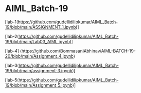 # AIML_Batch-19
[lab-1(https://github.com/gudellidilipkumar/AIML_Batch-19/blob/main/ASSIGNMENT_1.ipynb)]

[lab-2(https://github.com/gudellidilipkumar/AIML_Batch-19/blob/main/Lab03_AIML.ipynb)]

[lab-4] (https://github.com/BommasaniAbhinav/AIML-BATCH-19-20/blob/main/Assignment_4.ipynb)

[lab-3(https://github.com/gudellidilipkumar/AIML_Batch-19/blob/main/assignment-3.ipynb)]

[lab-5(https://github.com/gudellidilipkumar/AIML_Batch-19/blob/main/Assignment_5.ipynb)]
